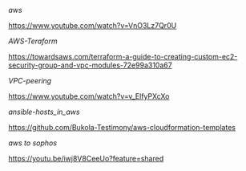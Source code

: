 _aws_

https://www.youtube.com/watch?v=VnO3Lz7Qr0U

_AWS-Teraform_

https://towardsaws.com/terraform-a-guide-to-creating-custom-ec2-security-group-and-vpc-modules-72e99a310a67

_VPC-peering_

https://www.youtube.com/watch?v=v_ElfyPXcXo

_ansible-hosts_in_aws_

https://github.com/Bukola-Testimony/aws-cloudformation-templates

_aws to sophos_

https://youtu.be/iwj8V8CeeUo?feature=shared
